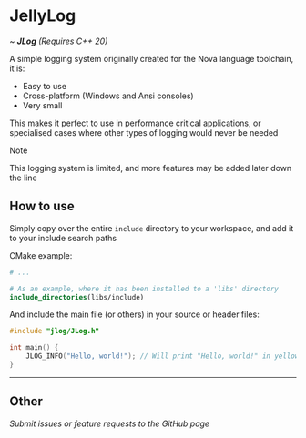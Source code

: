 # JellyLog

~ ***JLog*** *(Requires C++ 20)*

A simple logging system originally created for the Nova language toolchain, it is:
- Easy to use
- Cross-platform (Windows and Ansi consoles)
- Very small

This makes it perfect to use in performance critical applications, or specialised cases where other types of logging would never be needed

> [!NOTE]
> This logging system is limited, and more features may be added later down the line

## How to use

Simply copy over the entire `include` directory to your workspace, and add it to your include search paths

CMake example:
```cmake
# ...

# As an example, where it has been installed to a 'libs' directory
include_directories(libs/include)
```

And include the main file (or others) in your source or header files:

```c++
#include "jlog/JLog.h"

int main() {
    JLOG_INFO("Hello, world!"); // Will print "Hello, world!" in yellow (as default)
}
```

---

## Other

*Submit issues or feature requests to the GitHub page*